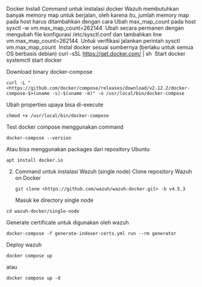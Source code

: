 Docker Install
Command untuk instalasi docker
Wazuh membutuhkan banyak memory map untuk berjalan, oleh karena itu, jumlah memory map pada host harus ditambahkan dengan cara
Ubah max_map_count pada host
sysctl -w vm.max_map_count=262144
​
Ubah secara permanen dengan mengubah file konfigurasi /etc/sysctl.conf dan tambahkan line
vm.max_map_count=262144
​
Untuk verifikasi jalankan perintah
sysctl vm.max_map_count
​
Instal docker sesuai sumbernya (berlaku untuk semua OS berbasis debian)
curl -sSL <https://get.docker.com/> | sh
​
Start docker
systemctl start docker

Download binary docker-compose

```
curl -L "<https://github.com/docker/compose/releases/download/v2.12.2/docker-compose-$>(uname -s)-$(uname -m)" -o /usr/local/bin/docker-compose
```

Ubah properties upaya bisa di-execute

```
chmod +x /usr/local/bin/docker-compose
```

Test docker compose menggunakan command

```
docker-compose --version
```

Atau bisa menggunakan packages dari repository Ubuntu

```
apt install docker.io
```

2. Command untuk instalasi Wazuh (single node)
Clone repository Wazuh on Docker
    
    ```
    git clone <https://github.com/wazuh/wazuh-docker.git> -b v4.5.3
    ```
    
    Masuk ke directory single node
```
cd wazuh-docker/single-node
```

Generate certificate untuk digunakan oleh wazuh

```
docker-compose -f generate-indexer-certs.yml run --rm generator
```

Deploy wazuh

```
docker compose up
```

atau

```
docker compose up -d
```